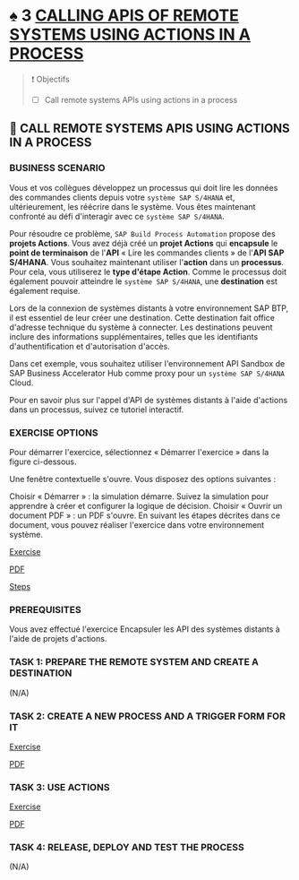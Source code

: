 # ♠ 3 [CALLING APIS OF REMOTE SYSTEMS USING ACTIONS IN A PROCESS](https://learning.sap.com/learning-journeys/create-processes-and-automations-with-sap-build-process-automation/calling-apis-of-remote-systems-using-actions-in-a-process_e33106b5-2c6e-445a-8cc6-4dc9839c1cd5)

> :exclamation: Objectifs
>
> - [ ] Call remote systems APIs using actions in a process

## :closed_book: CALL REMOTE SYSTEMS APIS USING ACTIONS IN A PROCESS

### BUSINESS SCENARIO

Vous et vos collègues développez un processus qui doit lire les données des commandes clients depuis votre `système SAP S/4HANA` et, ultérieurement, les réécrire dans le système. Vous êtes maintenant confronté au défi d'interagir avec ce `système SAP S/4HANA`.

Pour résoudre ce problème, `SAP Build Process Automation` propose des **projets Actions**. Vous avez déjà créé un **projet Actions** qui **encapsule** le **point de terminaison** de l'**API** « Lire les commandes clients » de l'**API SAP S/4HANA**. Vous souhaitez maintenant utiliser l'**action** dans un **processus**. Pour cela, vous utiliserez le **type d'étape Action**. Comme le processus doit également pouvoir atteindre le `système SAP S/4HANA`, une **destination** est également requise.

Lors de la connexion de systèmes distants à votre environnement SAP BTP, il est essentiel de leur créer une destination. Cette destination fait office d'adresse technique du système à connecter. Les destinations peuvent inclure des informations supplémentaires, telles que les identifiants d'authentification et d'autorisation d'accès.

Dans cet exemple, vous souhaitez utiliser l'environnement API Sandbox de SAP Business Accelerator Hub comme proxy pour un `système SAP S/4HANA` Cloud.

Pour en savoir plus sur l'appel d'API de systèmes distants à l'aide d'actions dans un processus, suivez ce tutoriel interactif.

### EXERCISE OPTIONS

Pour démarrer l'exercice, sélectionnez « Démarrer l'exercice » dans la figure ci-dessous.

Une fenêtre contextuelle s'ouvre. Vous disposez des options suivantes :

Choisir « Démarrer » : la simulation démarre. Suivez la simulation pour apprendre à créer et configurer la logique de décision.
Choisir « Ouvrir un document PDF » : un PDF s'ouvre. En suivant les étapes décrites dans ce document, vous pouvez réaliser l'exercice dans votre environnement système.

[Exercise](https://learnsap.enable-now.cloud.sap/pub/mmcp/index.html?show=project!PR_C544C8F47B0B9DB5:uebung)

[PDF](<./assets/hands_on%20(5).pdf>)

[Steps](https://learning.sap.com/learning-journeys/create-processes-and-automations-with-sap-build-process-automation/encapsulating-the-apis-of-remote-systems-using-actions-projects_d102638b-94d7-4c2e-9547-bb344e9aa9de)

### PREREQUISITES

Vous avez effectué l'exercice Encapsuler les API des systèmes distants à l'aide de projets d'actions.

### TASK 1: PREPARE THE REMOTE SYSTEM AND CREATE A DESTINATION

(N/A)

### TASK 2: CREATE A NEW PROCESS AND A TRIGGER FORM FOR IT

[Exercise](https://learnsap.enable-now.cloud.sap/pub/mmcp/index.html?show=project!PR_144F8C2F6AE567A0:uebung)

[PDF](<./assets/hands_on%20(6).pdf>)

### TASK 3: USE ACTIONS

[Exercise](https://learnsap.enable-now.cloud.sap/pub/mmcp/index.html?show=project!PR_144F8C2F6AE567A0:uebung)

[PDF](<./assets/hands_on%20(6).pdf>)

### TASK 4: RELEASE, DEPLOY AND TEST THE PROCESS

(N/A)
